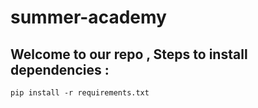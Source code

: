 # summer-academy

## Welcome to our repo , Steps to install dependencies :  
```pip install -r requirements.txt```
